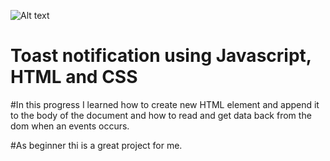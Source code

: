 ![Alt text](images/toast.PNG)

# Toast notification using Javascript, HTML and CSS

#In this progress I learned how to create new HTML element and append it to the body of the document and how to read and get data back from the dom when an events occurs.

#As beginner thi is a great project for me.